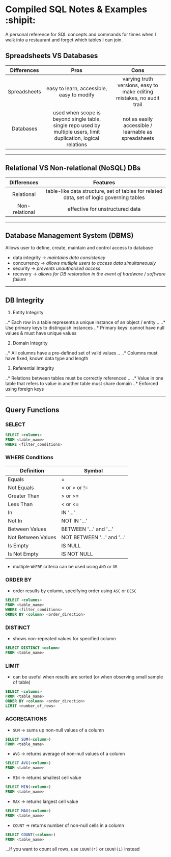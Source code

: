 Compiled SQL Notes & Examples :shipit:
=======================================

A personal reference for SQL concepts and commands for times when I walk into a restaurant and forget which tables I can join.

## Spreadsheets VS Databases

| Differences   | Pros          | Cons        |
|:-------------:|:-------------:| :-----------:|
| Spreadsheets  | easy to learn, accessible, easy to modify | varying truth versions, easy to make editing mistakes, no audit trail |
| Databases     | used when scope is beyond single table, single repo used by multiple users, limit duplication, logical relations      |         not as easily accessible / learnable as spreadsheets |



---



## Relational VS Non-relational (NoSQL) DBs

| Differences        | Features      |
|:-------------:     |:-------------:|
| Relational         | table-like data structure, set of tables for related data, set of logic governing tables |
| Non-relational     | effective for unstructured data |



---



## Database Management System (DBMS)

Allows user to define, create, maintain and control access to database


- data integrity -> *maintains data consistency*
- concurrency -> *allows mutliple users to access data simultaneously*
- security -> *prevents unauthorised access*
- recovery -> *allows for DB restoration in the event of hardware / software failure*



---



## DB Integrity

1. Entity Integrity

..* Each row in a table represents a unique instance of an object / entity ..
..* Use primary keys to distinguish instances
..* Primary keys: cannot have null values & must have unique values

2. Domain Integrity

..* All columns have a pre-defined set of valid values ..
..* Columns must have fixed, known data type and length

3. Referential Integrity

..* Relations between tables must be correctly referenced ..
..* Value in one table that refers to value in another table must share domain
..* Enforced using foreign keys


---

## Query Functions

### SELECT

```sql
SELECT <columns>
FROM <table_name>
WHERE <filter_conditions>
```



### WHERE Conditions

Definition | Symbol
--- | ---
Equals | =
Not Equals | < or > or !=
Greater Than | > or >=
Less Than | < or <=
In | IN '...'
Not In | NOT IN '...'
Between Values | BETWEEN '...' and '...'
Not Between Values | NOT BETWEEN '...' and '...'
Is Empty | IS NULL
Is Not Empty | IS NOT NULL

- multiple `WHERE` criteria can be used using `AND` or `OR`



### ORDER BY

- order results by column, specifying order using `ASC` or `DESC`

```sql
SELECT <columns>
FROM <table_name>
WHERE <filter_conditions>
ORDER BY <column> <order_direction>
```



### DISTINCT 

- shows non-repeated values for specified column

```sql
SELECT DISTINCT <column>
FROM <table_name>
```



### LIMIT

- can be useful when results are sorted (or when observing small sample of table)

```sql
SELECT <columns>
FROM <table_name>
ORDER BY <column> <order_direction>
LIMIT <number_of_rows>
```



### AGGREGATIONS

- `SUM` -> sums up non-null values of a column

```sql
SELECT SUM(<column>)
FROM <table_name>
```

- `AVG` -> returns average of non-null values of a column

```sql
SELECT AVG(<column>)
FROM <table_name>
```

- `MIN` -> returns smallest cell value

```sql
SELECT MIN(<column>)
FROM <table_name>
```

- `MAX` -> returns largest cell value

```sql
SELECT MAX(<column>)
FROM <table_name>
```

- `COUNT` -> returns number of non-null cells in a column

```sql
SELECT COUNT(<column>)
FROM <table_name>
```

...If you want to count all rows, use `COUNT(*)` or `COUNT(1)` instead



